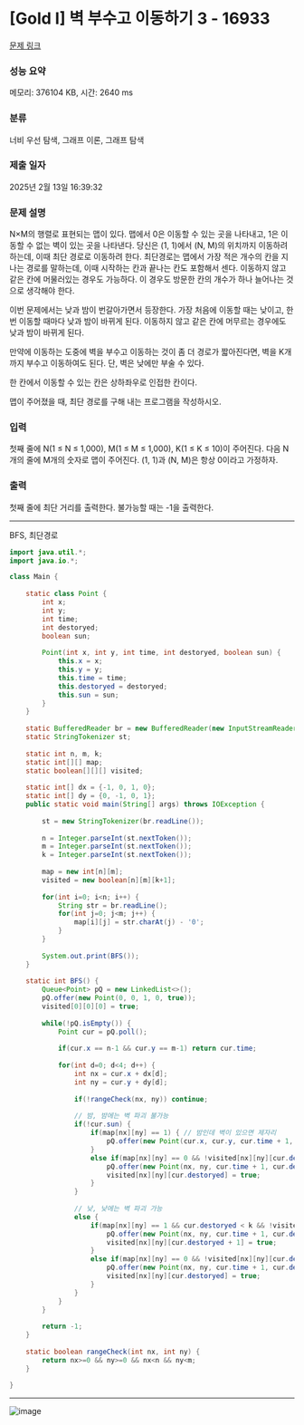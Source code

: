 # [Gold I] 벽 부수고 이동하기 3 - 16933 

[문제 링크](https://www.acmicpc.net/problem/16933) 

### 성능 요약

메모리: 376104 KB, 시간: 2640 ms

### 분류

너비 우선 탐색, 그래프 이론, 그래프 탐색

### 제출 일자

2025년 2월 13일 16:39:32

### 문제 설명

<p>N×M의 행렬로 표현되는 맵이 있다. 맵에서 0은 이동할 수 있는 곳을 나타내고, 1은 이동할 수 없는 벽이 있는 곳을 나타낸다. 당신은 (1, 1)에서 (N, M)의 위치까지 이동하려 하는데, 이때 최단 경로로 이동하려 한다. 최단경로는 맵에서 가장 적은 개수의 칸을 지나는 경로를 말하는데, 이때 시작하는 칸과 끝나는 칸도 포함해서 센다. 이동하지 않고 같은 칸에 머물러있는 경우도 가능하다. 이 경우도 방문한 칸의 개수가 하나 늘어나는 것으로 생각해야 한다.</p>

<p>이번 문제에서는 낮과 밤이 번갈아가면서 등장한다. 가장 처음에 이동할 때는 낮이고, 한 번 이동할 때마다 낮과 밤이 바뀌게 된다. 이동하지 않고 같은 칸에 머무르는 경우에도 낮과 밤이 바뀌게 된다.</p>

<p>만약에 이동하는 도중에 벽을 부수고 이동하는 것이 좀 더 경로가 짧아진다면, 벽을 K개 까지 부수고 이동하여도 된다. 단, 벽은 낮에만 부술 수 있다.</p>

<p>한 칸에서 이동할 수 있는 칸은 상하좌우로 인접한 칸이다.</p>

<p>맵이 주어졌을 때, 최단 경로를 구해 내는 프로그램을 작성하시오.</p>

### 입력 

 <p>첫째 줄에 N(1 ≤ N ≤ 1,000), M(1 ≤ M ≤ 1,000), K(1 ≤ K ≤ 10)이 주어진다. 다음 N개의 줄에 M개의 숫자로 맵이 주어진다. (1, 1)과 (N, M)은 항상 0이라고 가정하자.</p>

### 출력 

 <p>첫째 줄에 최단 거리를 출력한다. 불가능할 때는 -1을 출력한다.</p>

---

BFS, 최단경로

```java
import java.util.*;
import java.io.*;

class Main {
    
    static class Point {
        int x;
        int y;
        int time;
        int destoryed;
        boolean sun;
        
        Point(int x, int y, int time, int destoryed, boolean sun) {
            this.x = x;
            this.y = y;
            this.time = time;
            this.destoryed = destoryed;
            this.sun = sun;
        }
    }
    
    static BufferedReader br = new BufferedReader(new InputStreamReader(System.in));
    static StringTokenizer st;
    
    static int n, m, k;
    static int[][] map;
    static boolean[][][] visited;
    
    static int[] dx = {-1, 0, 1, 0};
    static int[] dy = {0, -1, 0, 1};
    public static void main(String[] args) throws IOException {
        
        st = new StringTokenizer(br.readLine());
        
        n = Integer.parseInt(st.nextToken());
        m = Integer.parseInt(st.nextToken());
        k = Integer.parseInt(st.nextToken());
        
        map = new int[n][m];
        visited = new boolean[n][m][k+1];
        
        for(int i=0; i<n; i++) {
            String str = br.readLine();
            for(int j=0; j<m; j++) {
                map[i][j] = str.charAt(j) - '0';
            }
        }
        
        System.out.print(BFS());
    }
    
    static int BFS() {
        Queue<Point> pQ = new LinkedList<>();
        pQ.offer(new Point(0, 0, 1, 0, true));
        visited[0][0][0] = true;
        
        while(!pQ.isEmpty()) {
            Point cur = pQ.poll();
            
            if(cur.x == n-1 && cur.y == m-1) return cur.time;
            
            for(int d=0; d<4; d++) {
                int nx = cur.x + dx[d];
                int ny = cur.y + dy[d];
                
                if(!rangeCheck(nx, ny)) continue;
                
                // 밤, 밤에는 벽 파괴 불가능
                if(!cur.sun) {
                    if(map[nx][ny] == 1) { // 밤인데 벽이 있으면 제자리
                        pQ.offer(new Point(cur.x, cur.y, cur.time + 1, cur.destoryed, true)); // 제자리 + 아침으로 바꿔준다
                    }
                    else if(map[nx][ny] == 0 && !visited[nx][ny][cur.destoryed]) { // 벽이 없으면 이동 
                        pQ.offer(new Point(nx, ny, cur.time + 1, cur.destoryed, true));
                        visited[nx][ny][cur.destoryed] = true;
                    }
                }
                
                // 낮, 낮에는 벽 파괴 가능
                else {
                    if(map[nx][ny] == 1 && cur.destoryed < k && !visited[nx][ny][cur.destoryed + 1]) { // 벽이 있고, 벽을 지나간적 없다면 부순다. (최단경로 성질에 의해, 벽을 부순곳 탐색하는건 시간낭비)
                        pQ.offer(new Point(nx, ny, cur.time + 1, cur.destoryed + 1, false));
                        visited[nx][ny][cur.destoryed + 1] = true;
                    }
                    else if(map[nx][ny] == 0 && !visited[nx][ny][cur.destoryed]) { // 벽이 없으면 이동
                        pQ.offer(new Point(nx, ny, cur.time + 1, cur.destoryed, false));
                        visited[nx][ny][cur.destoryed] = true;
                    }
                }
            }
        }
        
        return -1;
    }
    
    static boolean rangeCheck(int nx, int ny) {
        return nx>=0 && ny>=0 && nx<n && ny<m;
    }
    
}


```

---

![image](https://github.com/user-attachments/assets/cf71a7b2-0975-4454-9c49-e25b2d1eba9d)

